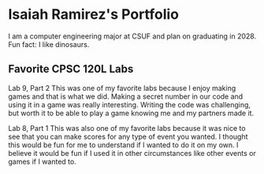 
# Isaiah Ramirez's Portfolio

I am a computer engineering major at CSUF and plan on graduating in 2028.
Fun fact: I like dinosaurs.

## Favorite CPSC 120L Labs


 Lab 9, Part 2
This was one of my favorite labs because I enjoy making games and that
is what we did.  Making a secret number in our code and using it in
a game was really interesting.  Writing the code was challenging, 
but worth it to be able to play a game knowing me and my partners made it.


 Lab 8, Part 1
This was also one of my favorite labs because it was nice to see that you
can make scores for any type of event you wanted.
I thought this would be fun for me to understand if I wanted to do it on 
my own.  I believe it would be fun if I used it in other circumstances 
like other events or games if I wanted to.